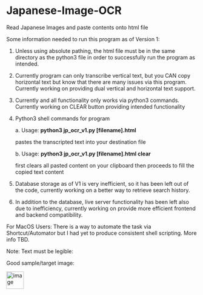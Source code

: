 # Japanese-Image-OCR
Read Japanese Images and paste contents onto html file

Some information needed to run this program as of Version 1:

1. Unless using absolute pathing, the html file must be in the same directory as the python3 file in order to successfully run the program as intended.
2. Currently program can only transcribe vertical text, but you CAN copy horizontal text but know that there are many issues via this program. Currently working on providing dual vertical and horizontal text support.
3. Currently and all functionality only works via python3 commands. Currently working on CLEAR button providing intended functionality
4. Python3 shell commands for program

	a. Usage: **python3 jp_ocr_v1.py [filename].html**
	
 	pastes the transcripted text into your destination file

	b. Usage: **python3 jp_ocr_v1.py [filename].html clear**

	first clears all pasted content on your clipboard then proceeds to fill the copied text content

6. Database storage as of V1 is very inefficient, so it has been left out of the code, currently working on a better way to retrieve search history.
7. In addition to the database, live server functionality has been left also due to inefficiency, currently working on provide more efficient frontend and backend compatibility.

For MacOS Users: There is a way to automate the task via Shortcut/Automator but I had yet to produce consistent shell scripting. More info TBD.

Note: Text must be legible:

Good sample/target image:

<img width="46" alt="image" src="https://github.com/user-attachments/assets/e2fd22d9-e943-4947-a2c6-4b682a55f0b5">

